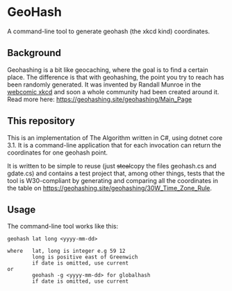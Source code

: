 # GeoHash
A command-line tool to generate geohash (the xkcd kind) coordinates.

## Background
Geohashing is a bit like geocaching, where the goal is to find a certain place.
The difference is that with geohashing, the point you try to reach has been randomly generated.
It was invented by Randall Munroe in the [webcomic xkcd](https://xkcd.com/426/) and soon a whole community had been created around it.
Read more here: https://geohashing.site/geohashing/Main_Page

## This repository
This is an implementation of The Algorithm written in C#, using dotnet core 3.1.
It is a command-line application that for each invocation can return the coordinates for one geohash point.

It is written to be simple to reuse (just ~~steal~~copy the files geohash.cs and gdate.cs) and contains a test project that, among other things, tests that the tool is W30-compliant by generating and comparing all the coordinates in the table on https://geohashing.site/geohashing/30W_Time_Zone_Rule.

## Usage
The command-line tool works like this:

```
geohash lat long <yyyy-mm-dd>
  
where   lat, long is integer e.g 59 12
        long is positive east of Greenwich
        if date is omitted, use current
or
        geohash -g <yyyy-mm-dd> for globalhash
        if date is omitted, use current
```
